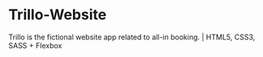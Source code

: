# Trillo-Website
Trillo is the fictional website app related to all-in booking. | HTML5, CSS3, SASS + Flexbox 

